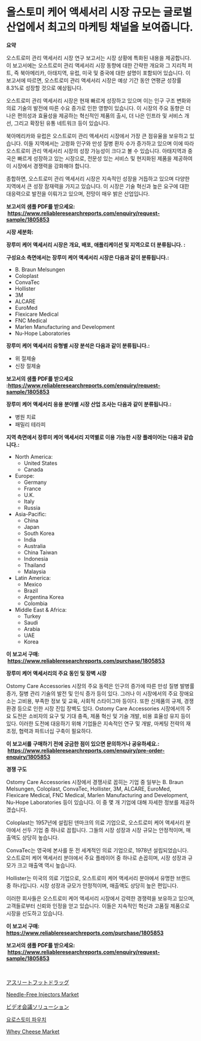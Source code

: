 <p><h1>올스토미 케어 액세서리 시장 규모는 글로벌 산업에서 최고의 마케팅 채널을 보여줍니다.</h1></p><p><strong>요약</strong></p>
<p><p>오스트로미 관리 액세서리 시장 연구 보고서는 시장 상황에 특화된 내용을 제공합니다. 이 보고서에는 오스트로미 관리 액세서리 시장 동향에 대한 간략한 개요와 그 지리적 퍼트, 즉 북아메리카, 아태지역, 유럽, 미국 및 중국에 대한 설명이 포함되어 있습니다. 이 보고서에 따르면, 오스트로미 관리 액세서리 시장은 예상 기간 동안 연평균 성장률 8.3%로 성장할 것으로 예상됩니다. </p><p>오스트로미 관리 액세서리 시장은 현재 빠르게 성장하고 있으며 이는 인구 구조 변화와 의료 기술의 발전에 따른 수요 증가로 인한 영향이 있습니다. 이 시장의 주요 동향은 더 나은 편의성과 효율성을 제공하는 혁신적인 제품의 출시, 더 나은 인프라 및 서비스 개선, 그리고 확장된 유통 네트워크 등이 있습니다.</p><p>북아메리카와 유럽은 오스트로미 관리 액세서리 시장에서 가장 큰 점유율을 보유하고 있습니다. 이들 지역에서는 고령화 인구와 만성 질병 환자 수가 증가하고 있으며 이에 따라 오스트로미 관리 액세서리 시장의 성장 가능성이 크다고 볼 수 있습니다. 아태지역과 중국은 빠르게 성장하고 있는 시장으로, 전문성 있는 서비스 및 현지화된 제품을 제공하여 이 시장에서 경쟁력을 강화해야 합니다.</p><p>종합하면, 오스트로미 관리 액세서리 시장은 지속적인 성장을 거듭하고 있으며 다양한 지역에서 큰 성장 잠재력을 가지고 있습니다. 이 시장은 기술 혁신과 높은 요구에 대한 대응력으로 발전을 이뤄가고 있으며, 전망이 매우 밝은 산업입니다.</p></p>
<p><strong>보고서의 샘플 PDF를 받으세요: &nbsp;<a href="https://www.reliableresearchreports.com/enquiry/request-sample/1805853">https://www.reliableresearchreports.com/enquiry/request-sample/1805853</a></strong></p>
<p><strong>시장 세분화:</strong></p>
<p><strong> 장루미 케어 액세서리 시장은 개요, 배포, 애플리케이션 및 지역으로 더 분류됩니다. :</strong></p>
<p><strong>구성요소 측면에서는 장루미 케어 액세서리 시장은 다음과 같이 분류됩니다.:</strong></p>
<p><ul><li>B. Braun Melsungen</li><li>Coloplast</li><li>ConvaTec</li><li>Hollister</li><li>3M</li><li>ALCARE</li><li>EuroMed</li><li>Flexicare Medical</li><li>FNC Medical</li><li>Marlen Manufacturing and Development</li><li>Nu-Hope Laboratories</li></ul></p>
<p><strong> 장루미 케어 액세서리 유형별 시장 분석은 다음과 같이 분류됩니다.:</strong></p>
<p><ul><li>위 절제술</li><li>신장 절제술</li></ul></p>
<p><strong>보고서의 샘플 PDF를 받으세요 :<a href="https://www.reliableresearchreports.com/enquiry/request-sample/1805853">https://www.reliableresearchreports.com/enquiry/request-sample/1805853</a></strong></p>
<p><strong> 장루미 케어 액세서리 응용 분야별 시장 산업 조사는 다음과 같이 분류됩니다.:</strong></p>
<p><ul><li>병원 치료</li><li>패밀리 테라피</li></ul></p>
<p><strong>지역 측면에서 장루미 케어 액세서리 지역별로 이용 가능한 시장 플레이어는 다음과 같습니다.:</strong></p>
<p><ul>
    <li>
        North America:
        <ul>
            <li>United States</li>
            <li>Canada</li>
        </ul>
    </li>
    <li>
        Europe:
        <ul>
            <li>Germany</li>
            <li>France</li>
            <li>U.K.</li>
            <li>Italy</li>
            <li>Russia</li>
        </ul>
    </li>
    <li>
        Asia-Pacific:
        <ul>
            <li>China</li>
            <li>Japan</li>
            <li>South Korea</li>
            <li>India</li>
            <li>Australia</li>
            <li>China Taiwan</li>
            <li>Indonesia</li>
            <li>Thailand</li>
            <li>Malaysia</li>
        </ul>
    </li>
    <li>
        Latin America:
        <ul>
            <li>Mexico</li>
            <li>Brazil</li>
            <li>Argentina Korea</li>
            <li>Colombia</li>
        </ul>
    </li>
    <li>
        Middle East & Africa:
        <ul>
            <li>Turkey</li>
            <li>Saudi</li>
            <li>Arabia</li>
            <li>UAE</li>
            <li>Korea</li>
        </ul>
    </li>
    </ul></p>
<p><strong>이 보고서 구매: &nbsp;<a href="https://www.reliableresearchreports.com/purchase/1805853">https://www.reliableresearchreports.com/purchase/1805853</a></strong></p>
<p><strong>장루미 케어 액세서리의 주요 동인 및 장벽 시장</strong></p>
<p><p>Ostomy Care Accessories 시장의 주요 동력은 인구의 증가에 따른 만성 질병 발병률 증가, 질병 관리 기술의 발전 및 인식 증가 등이 있다. 그러나 이 시장에서의 주요 장애요소는 고비용, 부족한 정보 및 교육, 사회적 스타이그마 등이다. 또한 신제품의 규제, 경쟁 환경 등으로 인한 시장 진입 장벽도 있다. Ostomy Care Accessories 시장에서의 주요 도전은 소비자의 요구 및 기대 충족, 제품 혁신 및 기술 개발, 비용 효율성 유지 등이 있다. 이러한 도전에 대응하기 위해 기업들은 지속적인 연구 및 개발, 마케팅 전략의 재조정, 협력과 파트너십 구축이 필요하다.</p></p>
<p><strong>이 보고서를 구매하기 전에 궁금한 점이 있으면 문의하거나 공유하세요.: &nbsp;<a href="https://www.reliableresearchreports.com/enquiry/pre-order-enquiry/1805853">https://www.reliableresearchreports.com/enquiry/pre-order-enquiry/1805853</a></strong></p>
<p><strong>경쟁 구도</strong></p>
<p><p>Ostomy Care Accessories 시장에서 경쟁사로 꼽히는 기업 중 일부는 B. Braun Melsungen, Coloplast, ConvaTec, Hollister, 3M, ALCARE, EuroMed, Flexicare Medical,  FNC Medical, Marlen Manufacturing and Development, Nu-Hope Laboratories 등이 있습니다. 이 중 몇 개 기업에 대해 자세한 정보를 제공하겠습니다.</p><p>Coloplast는 1957년에 설립된 덴마크의 의료 기업으로, 오스트로미 케어 액세서리 분야에서 선두 기업 중 하나로 꼽힙니다. 그들의 시장 성장과 시장 규모는 안정적이며, 매출액도 상당히 높습니다.</p><p>ConvaTec는 영국에 본사를 둔 전 세계적인 의료 기업으로, 1978년 설립되었습니다. 오스트로미 케어 액세서리 분야에서 주요 플레이어 중 하나로 손꼽히며, 시장 성장과 규모가 크고 매출액 역시 높습니다.</p><p>Hollister는 미국의 의료 기업으로, 오스트로미 케어 액세서리 분야에서 유명한 브랜드 중 하나입니다. 시장 성장과 규모가 안정적이며, 매출액도 상당히 높은 편입니다.</p><p>이러한 회사들은 오스트로미 케어 액세서리 시장에서 강력한 경쟁력을 보유하고 있으며, 고객들로부터 신뢰와 인정을 얻고 있습니다. 이들은 지속적인 혁신과 고품질 제품으로 시장을 선도하고 있습니다.</p></p>
<p><strong>이 보고서 구매: &nbsp; <a href="https://www.reliableresearchreports.com/purchase/1805853">https://www.reliableresearchreports.com/purchase/1805853</a></strong></p>
<p><strong>보고서의 샘플 PDF를 받으세요: &nbsp;<a href="https://www.reliableresearchreports.com/enquiry/request-sample/1805853">https://www.reliableresearchreports.com/enquiry/request-sample/1805853</a></strong><strong></strong></p>
<p>&nbsp;</p>
<p><p><a href="https://medium.com/@reyeshowell655/%E3%82%A2%E3%82%B9%E3%83%AA%E3%83%BC%E3%83%88%E3%83%95%E3%83%83%E3%83%88%E3%81%AE%E8%96%AC%E5%B8%82%E5%A0%B4-%E5%B8%82%E5%A0%B4%E3%82%B7%E3%82%A7%E3%82%A2-%E5%B8%82%E5%A0%B4%E5%8B%95%E5%90%91-%E3%81%8A%E3%82%88%E3%81%B3%E5%B0%86%E6%9D%A5%E3%81%AE%E6%88%90%E9%95%B7%E3%82%92%E6%8E%A2%E3%82%8B-b622d9f71c80">アスリートフットドラッグ</a></p><p><a href="https://cute-banjo-8ca.notion.site/Needle-Free-Injectors-Market-with-the-goal-of-estimating-the-market-size-and-future-growth-potential-4cfa44e768e94fc1aee8be0244dc979a">Needle-Free Injectors Market</a></p><p><a href="https://github.com/mohamedbakry57/Market-Research-Report-List-2/blob/main/3438466192981.md">ビデオ会議ソリューション</a></p><p><a href="https://medium.com/@stanleylyittle554467/%EC%9A%B0%EB%A1%9C%EC%8A%A4%ED%86%A0%EB%AF%B8-%ED%8C%8C%EC%9A%B0%EC%B9%98-%EC%8B%9C%EC%9E%A5-%EC%8B%9C%EC%9E%A5-cagr-%EC%8B%9C%EC%9E%A5-%EB%8F%99%ED%96%A5-%EB%B0%8F-%EC%84%B1%EC%9E%A5-%EC%A0%84%EB%9E%B5%EC%97%90-%EB%8C%80%ED%95%9C-%ED%86%B5%EC%B0%B0%EB%A0%A5-bceb8b2ee0b9">요로스토미 파우치</a></p><p><a href="https://view.publitas.com/reportprime-1/whey-cheese-market-research-report-reveals-the-latest-trends-and-opportunities-of-this-market-for-period-from-2024-2031/">Whey Cheese Market</a></p></p>